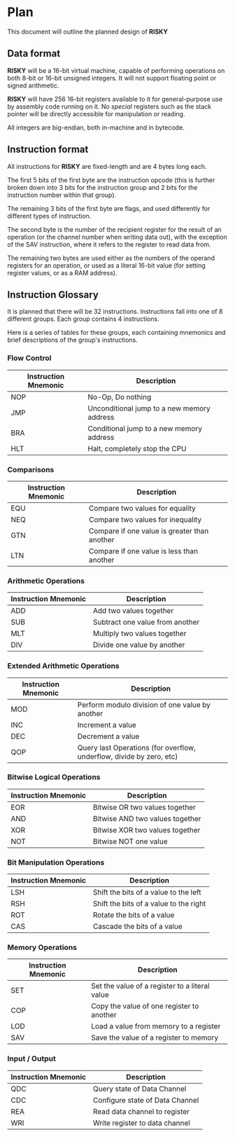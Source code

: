 # Plan
This document will outline the planned design of **RISKY**

## Data format
**RISKY** will be a 16-bit virtual machine, capable of performing operations on both 8-bit or 16-bit unsigned integers. It will not support floating point or signed arithmetic.

**RISKY** will have 256 16-bit registers available to it for general-purpose use by assembly code running on it. No *special* registers such as the stack pointer will be directly accessible for manipulation or reading.

All integers are big-endian, both in-machine and in bytecode.

## Instruction format
All instructions for **RISKY** are fixed-length and are 4 bytes long each.

The first 5 bits of the first byte are the instruction opcode (this is further broken down into 3 bits for the instruction group and 2 bits for the instruction number within that group).

The remaining 3 bits of the first byte are flags, and used differently for different types of instruction.

The second byte is the number of the recipient register for the result of an operation (or the channel number when writing data out), with the exception of the SAV instruction, where it refers to the register to read data from.

The remaining two bytes are used either as the numbers of the operand registers for an operation, or used as a literal 16-bit value (for setting register values, or as a RAM address).

## Instruction Glossary
It is planned that there will be 32 instructions. Instructions fall into one of 8 different groups. Each group contains 4 instructions.

Here is a series of tables for these groups, each containing mnemonics and brief descriptions of the group's instructions.

### Flow Control

| Instruction Mnemonic | Description                                |
| -------------------- | ------------------------------------------ |
| NOP                  | No-Op, Do nothing                          |
| JMP                  | Unconditional jump to a new memory address |
| BRA                  | Conditional jump to a new memory address   |
| HLT                  | Halt, completely stop the CPU              |

### Comparisons

| Instruction Mnemonic | Description                                  |
| -------------------- | -------------------------------------------- |
| EQU                  | Compare two values for equality              |
| NEQ                  | Compare two values for inequality            |
| GTN                  | Compare if one value is greater than another |
| LTN                  | Compare if one value is less than another    |

### Arithmetic Operations

| Instruction Mnemonic | Description                     |
| -------------------- | ------------------------------- |
| ADD                  | Add two values together         |
| SUB                  | Subtract one value from another |
| MLT                  | Multiply two values together    |
| DIV                  | Divide one value by another     |

### Extended Arithmetic Operations

| Instruction Mnemonic | Description                                                          |
| -------------------- | -------------------------------------------------------------------- |
| MOD                  | Perform modulo division of one value by another                      |
| INC                  | Increment a value                                                    |
| DEC                  | Decrement a value                                                    |
| QOP                  | Query last Operations (for overflow, underflow, divide by zero, etc) |

### Bitwise Logical Operations

| Instruction Mnemonic | Description                     |
| -------------------- | ------------------------------- |
| EOR                  | Bitwise OR two values together  |
| AND                  | Bitwise AND two values together |
| XOR                  | Bitwise XOR two values together |
| NOT                  | Bitwise NOT one value           |

### Bit Manipulation Operations

| Instruction Mnemonic | Description                            |
| -------------------- | -------------------------------------- |
| LSH                  | Shift the bits of a value to the left  |
| RSH                  | Shift the bits of a value to the right |
| ROT                  | Rotate the bits of a value             |
| CAS                  | Cascade the bits of a value            |

### Memory Operations

| Instruction Mnemonic | Description                                    |
| -------------------- | ---------------------------------------------- |
| SET                  | Set the value of a register to a literal value |
| COP                  | Copy the value of one register to another      |
| LOD                  | Load a value from memory to a register         |
| SAV                  | Save the value of a register to memory         |

### Input / Output

| Instruction Mnemonic | Description                     |
| -------------------- | ------------------------------- |
| QDC                  | Query state of Data Channel     |
| CDC                  | Configure state of Data Channel |
| REA                  | Read data channel to register   |
| WRI                  | Write register to data channel  |
